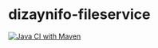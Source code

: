 # dizaynifo-fileservice
[![Java CI with Maven](https://github.com/yykaan/dizaynifo-fileservice/actions/workflows/main.yml/badge.svg)](https://github.com/yykaan/dizaynifo-fileservice/actions/workflows/main.yml)
